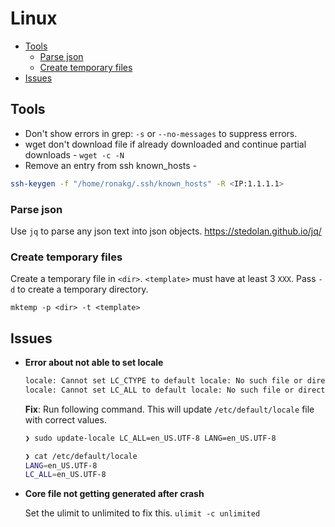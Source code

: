 # Linux

<!-- vim-markdown-toc GFM -->
* [Tools](#tools)
    * [Parse json](#parse-json)
    * [Create temporary files](#create-temporary-files)
* [Issues](#issues)

<!-- vim-markdown-toc -->

## Tools

- Don't show errors in grep: `-s` or `--no-messages` to suppress errors.
- wget don't download file if already downloaded and continue partial downloads - `wget -c -N`
- Remove an entry from ssh known_hosts -

```bash
ssh-keygen -f "/home/ronakg/.ssh/known_hosts" -R <IP:1.1.1.1>
```

### Parse json

Use `jq` to parse any json text into json objects. https://stedolan.github.io/jq/

### Create temporary files

Create a temporary file in `<dir>`. `<template>` must have at least 3 `XXX`. Pass `-d` to create a temporary directory.

`mktemp -p <dir> -t <template>`

## Issues

- **Error about not able to set locale**

    ```bash
    locale: Cannot set LC_CTYPE to default locale: No such file or directory
    locale: Cannot set LC_ALL to default locale: No such file or directory
    ```

    **Fix**: Run following command. This will update `/etc/default/locale` file with correct values.

    ```bash
    ❯ sudo update-locale LC_ALL=en_US.UTF-8 LANG=en_US.UTF-8

    ❯ cat /etc/default/locale
    LANG=en_US.UTF-8
    LC_ALL=en_US.UTF-8
    ```

- **Core file not getting generated after crash**

    Set the ulimit to unlimited to fix this.
    ```ulimit -c unlimited```

